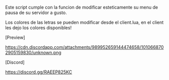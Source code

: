 Este script cumple con la funcion de modificar esteticamente su menu de pausa de su servidor a gusto. 

Los colores de las letras se pueden modificar desde el client.lua, en el client les dejo los colores disponibles!

[Preview]

https://cdn.discordapp.com/attachments/989952659144474658/1010668702905159830/unknown.png

[Discord]

https://discord.gg/RAEEP825KC
